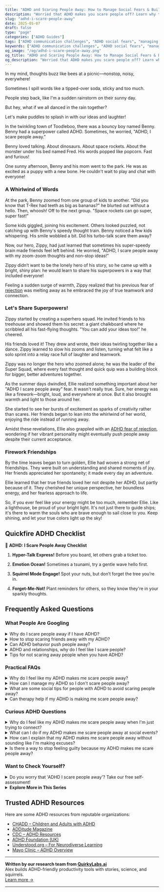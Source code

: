 ```yaml
---
title: "ADHD and Scaring People Away: How to Manage Social Fears & Build Real Connections"
description: "Worried that ADHD makes you scare people off? Learn why this fear happens, how to navigate social situations with confidence, and feel truly accepted."
slug: "adhd-i-scare-people-away"
date: 2025-05-07
draft: false
type: "page"
categories: ["ADHD Guides"]
tags: ["ADHD communication challenges", "ADHD social fears", "managing ADHD relationships", "ADHD and making friends", "coping with ADHD symptoms", "ADHD emotional regulation", "adult ADHD support"]
keywords: ["ADHD communication challenges", "ADHD social fears", "managing ADHD relationships", "ADHD and making friends", "coping with ADHD symptoms", "ADHD emotional regulation", "adult ADHD support"]
og_image: "/og/adhd-i-scare-people-away.png"
og_title: "ADHD and Scaring People Away: How to Manage Social Fears & Build Real Connections"
og_description: "Worried that ADHD makes you scare people off? Learn why this fear happens, how to navigate social situations with confidence, and feel truly accepted."
---
```


In my mind, thoughts buzz like bees at a picnic—nonstop, noisy, everywhere!

Sometimes I spill words like a tipped-over soda, sticky and too much.

People step back, like I'm a sudden rainstorm on their sunny day.

But hey, what if we all danced in the rain together?

Let's make puddles to splash in with our ideas and laughter!

In the twinkling town of Toodleboo, there was a bouncy boy named Benny. Benny had a superpower called ADHD. Sometimes, he worried, "ADHD, I scare people away."

Benny loved talking. About dinosaurs. About space rockets. About the monster under his bed named Fred. His words popped like popcorn. Fast and furious!

One sunny afternoon, Benny and his mom went to the park. He was as excited as a puppy with a new bone. He couldn't wait to play and chat with everyone!

### A Whirlwind of Words

At the park, Benny zoomed from one group of kids to another. "Did you know that T-Rex had teeth as big as bananas?" he blurted out without a hello. Then, whoosh! Off to the next group. "Space rockets can go super, super fast!"

Some kids giggled, joining his excitement. Others looked puzzled, not catching up with Benny's speedy thought train. Benny noticed a few kids whispering. His smile wobbled a bit. Did his turbo-talk scare them away?

Now, our hero, Zippy, had just learned that sometimes his super-speedy brain made friends feel left behind. He worried, "ADHD, I scare people away with my zoom-zoom thoughts and non-stop ideas!"

Zippy didn’t want to be the lonely hero of his story, so he came up with a bright, shiny plan: he would learn to share his superpowers in a way that included everyone!

Feeling a sudden surge of warmth, Zippy realized that his previous fear of [rejection](/pages/adhd-fear-of-rejection/) was melting away as he embraced the joy of true teamwork and connection.

### Let's Share Superpowers!

Zippy started by creating a superhero squad. He invited friends to his treehouse and showed them his secret: a giant chalkboard where he scribbled all his fast-flying thoughts. "You can add your ideas too!" he cheered.

His friends loved it! They drew and wrote, their ideas twirling together like a dance. Zippy learned to slow his zooms and listen, turning what felt like a solo sprint into a relay race full of laughter and teamwork.

Zippy was no longer the hero who zoomed alone; he was the leader of the Super Squad, where every fast thought and quick quip was a building block for bigger, better adventures together.

As the summer days dwindled, Ellie realized something important about her "ADHD I scare people away" fear. It wasn't really true. Sure, her energy was like a firework—bright, loud, and everywhere at once. But it also brought warmth and light to those around her.

She started to see her bursts of excitement as sparks of creativity rather than scares. Her friends began to lean into the whirlwind of her world, enjoying the ride instead of running away.

Amidst these revelations, Ellie also grappled with an [ADHD fear of rejection](/pages/adhd-fear-of-rejection/), wondering if her vibrant personality might eventually push people away despite their current acceptance.

### Firework Friendships

By the time leaves began to turn golden, Ellie had woven a strong net of friendships. They were built on understanding and shared moments of joy. Her friends appreciated her spontaneity; it made every day an adventure.

Ellie learned that her true friends loved her not despite her ADHD, but partly because of it. They cherished her unique perspective, her boundless energy, and her fearless approach to life.

So, if you ever feel like your energy might be too much, remember Ellie. Like a lighthouse, be proud of your bright light. It's not just there to guide ships; it's there to warm the souls who are brave enough to sail close to you. Keep shining, and let your true colors light up the sky!

## Quickfire ADHD Checklist

🚀 **ADHD: I Scare People Away Checklist**

1. **Hyper-Talk Express!** Before you board, let others grab a ticket too.
   
2. **Emotion Ocean!** Sometimes a tsunami, try a gentle wave hello first.

3. **Squirrel Mode Engage!** Spot your nuts, but don’t forget the tree you’re in.

4. **Forget-Me-Not!** Plant reminders for others, so they know they're in your sparkly thoughts.

## Frequently Asked Questions



### What People Are Googling

<details><summary>Why do I scare people away if I have ADHD?</summary><p>First off, it’s important to remember that you’re not alone in feeling this way, and it’s okay to feel concerned about your interactions. Sometimes, the energetic, enthusiastic, and spontaneous traits of ADHD might overwhelm people who aren't used to that level of intensity. It's not a reflection of your worth or character. One helpful approach could be to find a balance in conversations, allowing room for others to share and express themselves. This can create a more harmonious exchange, fostering better understanding and connections.</p></details>
<details><summary>How to stop scaring friends away with my ADHD?</summary><p>It can be really tough feeling like your ADHD might be impacting your friendships, but remember, you're not alone in this feeling. A good start is to openly communicate with your friends about your ADHD. Let them know how it might affect your interactions, like sometimes being forgetful or interrupting during conversations, and reassure them that these aren't reflections of your feelings towards them. Also, ask them how they feel and what they need from you in your friendship. This kind of open dialogue can help build understanding and strengthen your relationships.</p></details>
<details><summary>Can ADHD behavior push people away?</summary><p>Absolutely, it's understandable to wonder about this. ADHD can sometimes affect behavior in ways that might be challenging for others to understand, like interrupting during conversations or being a bit forgetful. Remember, though, that everyone has quirks and behaviors that can be puzzling to others. The key is communication and understanding—it's important to explain how ADHD plays a role in your life and to find supportive friends who appreciate your unique qualities and are willing to grow alongside you.</p></details>
<details><summary>ADHD and relationships, why do I feel like I scare people?</summary><p>It's not uncommon for folks with ADHD to worry about how their traits might impact relationships. Remember, your vibrant energy, creativity, and spontaneity are some of your greatest gifts! However, sometimes the intensity and variability of emotions associated with ADHD, along with challenges like impulsivity or distractibility, might feel overwhelming to others who aren't as familiar with ADHD. Communication is key — openly discussing your feelings and experiences can help bridge understanding and build stronger, more empathetic connections. Remember, the right people will cherish your unique qualities and grow alongside you.</p></details>
<details><summary>Tips for not scaring away people when you have ADHD?</summary><p>It's wonderful that you're thinking about your interactions with others! One helpful tip is to practice active listening. This means really focusing on what the other person is saying, perhaps nodding or giving small verbal cues like "mm-hmm" or "I see" to show you're engaged. It can also be useful to share about your ADHD when you feel comfortable, as this can help others understand your unique communication style. Lastly, remember that everyone has their quirks and challenges—being open and genuine about yours can actually draw people closer rather than push them away.</p></details>



### Practical FAQs

<details><summary>Why do I feel like my ADHD makes me scare people away?</summary><p>Feeling like your ADHD traits might scare people away can be really tough, but remember, you're not alone in this feeling. ADHD can sometimes make social interactions more challenging due to impulsivity, high energy, or difficulty following social cues, which might not always align with everyone's expectations. It's important to remember that your unique qualities also make you wonderfully engaging, creative, and sincere. Embracing your authentic self, while working on communication skills, can help build more understanding and stronger connections with others. Keep being you – the right people will cherish your vibrancy and your spirit!</p></details>
<details><summary>How can I manage my ADHD so I don't scare people away?</summary><p>It's really thoughtful of you to consider how your ADHD might affect your relationships with others. Remember, managing ADHD is about finding strategies that work for you, not changing who you are. Start by clearly communicating your needs and the ways ADHD influences your behavior to those around you; this can help them understand you better. Additionally, creating routines and using tools like reminders and lists can help you stay on track in social interactions. Most importantly, surround yourself with people who appreciate your unique qualities and support your growth.</p></details>
<details><summary>What are some social tips for people with ADHD to avoid scaring people away?</summary><p>Navigating social interactions can feel a bit daunting, but remember, your vibrant personality is also a gift! To foster comfortable connections, consider practicing active listening. This means really focusing on what the other person is saying, rather than preparing your next thought or response. It can also help to pace yourself in conversations—allowing pauses and taking turns can create a more relaxed dialogue. And always, a little empathy goes a long way; showing genuine interest in others' thoughts and feelings can make them feel valued and draw them closer, rather than pushing them away.</p></details>
<details><summary>Can therapy help if my ADHD is making me scare people away?</summary><p>Absolutely, therapy can be a very supportive resource when you're finding that your ADHD might be impacting your social interactions. A therapist who understands ADHD can help you explore the ways in which your behaviors might be misunderstood by others, and work with you to develop strategies to communicate more effectively. They can also assist you in building on your strengths, helping you to forge connections that feel rewarding and stable. Remember, seeking help is a brave and proactive step towards understanding yourself better and improving your relationships.</p></details>



### Curious ADHD Questions

<details><summary>Why do I feel like my ADHD makes me scare people away when I'm just trying to connect?</summary><p>It's really common to feel this way, and you're not alone in this experience. Sometimes, the ways ADHD can affect our communication — like talking a lot, jumping from topic to topic, or accidentally interrupting — might overwhelm others who aren't used to it. Remember, your enthusiasm and unique perspective are also part of what makes you wonderful to be around. It might help to share a bit about how your ADHD influences your communication style, as understanding can really bridge connections.</p></details>
<details><summary>What can I do if my ADHD makes me scare people away at social events?</summary><p>It’s completely understandable to feel this way, and you’re not alone in these experiences. One helpful strategy is to focus on smaller, more manageable group settings where you can engage more deeply with a few people at a time. This gives you the opportunity to form a connection and express yourself without the overwhelming buzz of larger groups. Additionally, rehearsing a few conversation starters or topics beforehand can ease the pressure and help you feel more prepared and confident in social situations. Remember, your unique perspective and energy are valuable, and finding the right space to share them will also allow others to see that too.</p></details>
<details><summary>How can I explain that my ADHD makes me scare people away without sounding like I'm making excuses?</summary><p>Absolutely, it’s so important to communicate your experiences authentically! When explaining how ADHD impacts your social interactions, try framing it as sharing information about yourself rather than making excuses. You might say something like, "I've noticed that sometimes my ADHD can make my responses seem abrupt or disconnected, and I really value our relationship, so I wanted to share that with you." This way, you're being open and allowing the other person to understand your perspective better, which can really strengthen your connections. Remember, most people appreciate honesty and will likely value your sincerity and the effort you're making in sharing your experiences.</p></details>
<details><summary>Is there a way to stop feeling guilty because my ADHD makes me scare people away?</summary><p>Absolutely, it's common for feelings of guilt to surface when you're managing ADHD and its impact on your relationships. Remember, ADHD includes challenges with impulsivity and social cues, which aren't your fault. A great step is to openly communicate with those around you about your ADHD; this can help them understand your actions better and foster empathy. Also, consider working with a therapist or coach who specializes in ADHD to develop strategies that enhance your social interactions and boost your confidence. These steps can really help in reducing guilt and improving your relationships.</p></details>



### Want to Check Yourself?

<details><summary>Do you worry that 'ADHD I scare people away'? Take our free self-assessment!</summary><p>Absolutely, it's quite common to worry about how ADHD might impact our social interactions, and you're definitely not alone in feeling this way. Our free self-assessment is a great tool to help you understand your experiences and how they might be affecting your relationships. It's designed to be a gentle guide to help you explore your social habits and patterns. Remember, every step you take is a part of learning more about yourself and growing—all in your own unique way.</p></details>

<script type="application/ld+json">
{
  "@context": "https://schema.org",
  "@type": "FAQPage",
  "mainEntity": [
    {
      "@type": "Question",
      "name": "Why do I scare people away if I have ADHD?",
      "acceptedAnswer": {
        "@type": "Answer",
        "text": "First off, it\u2019s important to remember that you\u2019re not alone in feeling this way, and it\u2019s okay to feel concerned about your interactions. Sometimes, the energetic, enthusiastic, and spontaneous traits of ADHD might overwhelm people who aren't used to that level of intensity. It's not a reflection of your worth or character. One helpful approach could be to find a balance in conversations, allowing room for others to share and express themselves. This can create a more harmonious exchange, fostering better understanding and connections."
      }
    },
    {
      "@type": "Question",
      "name": "How to stop scaring friends away with my ADHD?",
      "acceptedAnswer": {
        "@type": "Answer",
        "text": "It can be really tough feeling like your ADHD might be impacting your friendships, but remember, you're not alone in this feeling. A good start is to openly communicate with your friends about your ADHD. Let them know how it might affect your interactions, like sometimes being forgetful or interrupting during conversations, and reassure them that these aren't reflections of your feelings towards them. Also, ask them how they feel and what they need from you in your friendship. This kind of open dialogue can help build understanding and strengthen your relationships."
      }
    },
    {
      "@type": "Question",
      "name": "Can ADHD behavior push people away?",
      "acceptedAnswer": {
        "@type": "Answer",
        "text": "Absolutely, it's understandable to wonder about this. ADHD can sometimes affect behavior in ways that might be challenging for others to understand, like interrupting during conversations or being a bit forgetful. Remember, though, that everyone has quirks and behaviors that can be puzzling to others. The key is communication and understanding\u2014it's important to explain how ADHD plays a role in your life and to find supportive friends who appreciate your unique qualities and are willing to grow alongside you."
      }
    },
    {
      "@type": "Question",
      "name": "ADHD and relationships, why do I feel like I scare people?",
      "acceptedAnswer": {
        "@type": "Answer",
        "text": "It's not uncommon for folks with ADHD to worry about how their traits might impact relationships. Remember, your vibrant energy, creativity, and spontaneity are some of your greatest gifts! However, sometimes the intensity and variability of emotions associated with ADHD, along with challenges like impulsivity or distractibility, might feel overwhelming to others who aren't as familiar with ADHD. Communication is key \u2014 openly discussing your feelings and experiences can help bridge understanding and build stronger, more empathetic connections. Remember, the right people will cherish your unique qualities and grow alongside you."
      }
    },
    {
      "@type": "Question",
      "name": "Tips for not scaring away people when you have ADHD?",
      "acceptedAnswer": {
        "@type": "Answer",
        "text": "It's wonderful that you're thinking about your interactions with others! One helpful tip is to practice active listening. This means really focusing on what the other person is saying, perhaps nodding or giving small verbal cues like \"mm-hmm\" or \"I see\" to show you're engaged. It can also be useful to share about your ADHD when you feel comfortable, as this can help others understand your unique communication style. Lastly, remember that everyone has their quirks and challenges\u2014being open and genuine about yours can actually draw people closer rather than push them away."
      }
    }
  ]
}
</script>
<script type="application/ld+json">
{
  "@context": "https://schema.org",
  "@type": "Article",
  "author": {
    "@type": "Person",
    "name": "QuirkyLabs",
    "url": "https://quirkylabs.ai/about"
  },
  "headline": "adhd i scare people away: \"ADHD & Social Fears: Embrace & Connect Without Scaring Away!\"",
  "mainEntityOfPage": "https://blog.quirkylabs.ai/pages/adhd-i-scare-people-away/",
  "datePublished": "2025-05-07"
}
</script>
<script type="application/ld+json">
{
  "@context": "https://schema.org",
  "@type": "BreadcrumbList",
  "itemListElement": [
    {
      "@type": "ListItem",
      "position": 1,
      "name": "Home",
      "item": "https://quirkylabs.ai/"
    },
    {
      "@type": "ListItem",
      "position": 2,
      "name": "Blog",
      "item": "https://blog.quirkylabs.ai/"
    },
    {
      "@type": "ListItem",
      "position": 3,
      "name": "adhd i scare people away: \"ADHD & Social Fears: Embrace & Connect Without Scaring Away!\"",
      "item": "https://blog.quirkylabs.ai/pages/adhd-i-scare-people-away/"
    }
  ]
}
</script>

<details>
<summary><strong>Explore More in This Series</strong></summary>

- [Adhd Too Emotional](/pages/adhd-too-emotional/)
- [Adhd People Leave Me](/pages/adhd-people-leave-me/)
- [Adhd Too Much For Others](/pages/adhd-too-much-for-others/)
- [Adhd Want Love But Hide](/pages/adhd-want-love-but-hide/)
- [Adhd Fear Intimacy](/pages/adhd-fear-intimacy/)
- [Adhd Do I Deserve Love](/pages/adhd-do-i-deserve-love/)
- [Adhd Over Apologizing](/pages/adhd-over-apologizing/)
- [Adhd Fear Of Abandonment](/pages/adhd-fear-of-abandonment/)
</details>



## Trusted ADHD Resources

Here are some ADHD resources from reputable organizations:

- [CHADD – Children and Adults with ADHD](https://chadd.org)
- [ADDitude Magazine](https://www.additudemag.com)
- [CDC – ADHD Resources](https://www.cdc.gov/ncbddd/adhd)
- [ADHD Foundation (UK)](https://www.adhdfoundation.org.uk)
- [Understood.org – For Neurodiverse Learning](https://www.understood.org)
- [Mayo Clinic – ADHD Overview](https://www.mayoclinic.org/diseases-conditions/adhd)


---

**Written by our research team from [QuirkyLabs.ai](https://quirkylabs.ai)**  
Alex builds ADHD-friendly productivity tools with stories, science, and squirrels.  
[Learn more →](https://quirkylabs.ai)

---